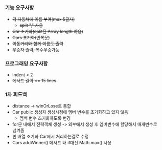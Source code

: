 ### 기능 요구사항
- ~~각 자동차에 이름 부여(max 5글자)~~
  - ~~split "," 사용~~
- ~~Car 초기화(split된 Array length 이용)~~
- ~~Cars 초기화(반복문)~~
- ~~이동거리와 함께 이름도 출력~~
- ~~우승자 출력, 복수우승가능~~

### 프로그래밍 요구사항
- ~~indent < 2~~
- ~~메서드 길이 <= 15 lines~~

### 1차 피드백
- distance -> winOrLose로 통합
- Car public 생성자 생성시점에 멤버 변수를 초기화하고 있지 않음
  - 멤버 변수 초기화하도록 변경
- for문 내에서 전략객체 생성 -> 외부에서 생성 후 멤버변수에 할당해서 매개변수로 넘겨줌
- 빈 배열 초기화 Car에서 처리하는걸로 수정
- Cars addWinner() 메서드 내 if대신 Math.max() 사용